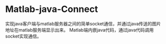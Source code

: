 # Matlab-java-Connect
  实现java客户端与matlab服务器之间的简单socket通信，并通过java传送的图片地址在matlab服务端显示出来。
  Matlab端内嵌java代码，通过java代码调用socket实现通信。
